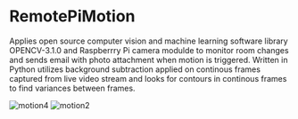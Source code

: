 # RemotePiMotion
Applies open source computer vision and machine learning software library OPENCV-3.1.0 and Raspberrry Pi camera modulde to monitor room changes and sends email with photo attachment when motion is triggered. Written in Python utilizes background subtraction applied on continous frames captured from live video stream and looks for contours in continous frames to find variances between frames.

![motion4](https://cloud.githubusercontent.com/assets/14653074/21574500/9125a8d2-cea8-11e6-839d-3ed35227b426.jpg)
![motion2](https://cloud.githubusercontent.com/assets/14653074/21574503/96c966ac-cea8-11e6-8228-fbe098635541.jpg)
